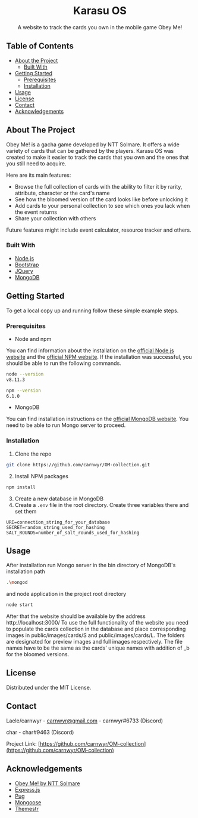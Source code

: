 <!--
*** Source: Best-README-Template
*** https://github.com/othneildrew/Best-README-Template
-->



<!-- PROJECT LOGO -->
<br />
<p align="center">
  <h1 align="center">Karasu OS</h3>

  <p align="center">
    A website to track the cards you own in the mobile game Obey Me!
    <br />
  </p>
</p>



<!-- TABLE OF CONTENTS -->
## Table of Contents

* [About the Project](#about-the-project)
  * [Built With](#built-with)
* [Getting Started](#getting-started)
  * [Prerequisites](#prerequisites)
  * [Installation](#installation)
* [Usage](#usage)
* [License](#license)
* [Contact](#contact)
* [Acknowledgements](#acknowledgements)



<!-- ABOUT THE PROJECT -->
## About The Project

Obey Me! is a gacha game developed by NTT Solmare. It offers a wide variety of cards that can be gathered by the players. Karasu OS was created to make it easier to track the cards that you own and the ones that you still need to acquire. 

Here are its main features:
* Browse the full collection of cards with the ability to filter it by rarity, attribute, character or the card's name
* See how the bloomed version of the card looks like before unlocking it
* Add cards to your personal collection to see which ones you lack when the event returns
* Share your collection with others

Future features might include event calculator, resource tracker and others.

### Built With
* [Node.js](https://nodejs.org/en/)
* [Bootstrap](https://getbootstrap.com)
* [JQuery](https://jquery.com)
* [MongoDB](https://www.mongodb.com/)



<!-- GETTING STARTED -->
## Getting Started

To get a local copy up and running follow these simple example steps.

### Prerequisites

* Node and npm

You can find information about the installation on the [official Node.js website](https://nodejs.org/) and the [official NPM website](https://npmjs.org/).
If the installation was successful, you should be able to run the following commands.

```sh
node --version
v8.11.3
```

```sh
npm --version
6.1.0
```

* MongoDB

You can find installation instructions on the [official MongoDB website](https://www.mongodb.com/). You need to be able to run Mongo server to proceed.

### Installation

1. Clone the repo
```sh
git clone https://github.com/carnwyr/OM-collection.git
```
2. Install NPM packages
```sh
npm install
```
3. Create a new database in MongoDB
4. Create a `.env` file in the root directory. Create three variables there and set them
```JS
URI=connection_string_for_your_database
SECRET=random_string_used_for_hashing
SALT_ROUNDS=number_of_salt_rounds_used_for_hashing
```



<!-- USAGE EXAMPLES -->
## Usage

After installation run Mongo server in the bin directory of MongoDB's installation path
```sh
.\mongod
```
and node application in the project root directory
```sh
node start
```
After that the website should be available by the address http://localhost:3000/
To use the full functionality of the website you need to populate the cards collection in the database and place corresponding images in public/images/cards/S and public/images/cards/L. The folders are designated for preview images and full images respectively. The file names have to be the same as the cards' unique names with addition of _b for the bloomed versions.



<!-- LICENSE -->
## License

Distributed under the MIT License.



<!-- CONTACT -->
## Contact

Laele/carnwyr - carnwyr@gmail.com - carnwyr#6733 (Discord)

char - char#9463 (Discord)

Project Link: [https://github.com/carnwyr/OM-collection](https://github.com/carnwyr/OM-collection)



<!-- ACKNOWLEDGEMENTS -->
## Acknowledgements
* [Obey Me! by NTT Solmare](https://shallwedate.jp/obeyme/en/)
* [Express.js](https://expressjs.com/)
* [Pug](https://pugjs.org/)
* [Mongoose](https://mongoosejs.com/)
* [Themestr](https://themestr.app/)

